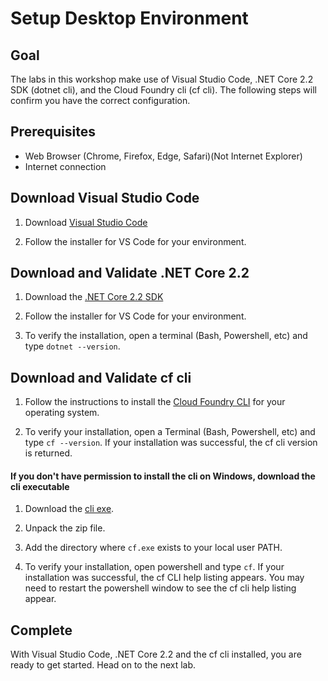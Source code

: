 # Setup Desktop Environment

## Goal

The labs in this workshop make use of Visual Studio Code, .NET Core 2.2 SDK (dotnet cli), and the Cloud Foundry cli (cf cli). The following steps will confirm you have the correct configuration.

## Prerequisites

- Web Browser (Chrome, Firefox, Edge, Safari)(Not Internet Explorer)
- Internet connection

## Download Visual Studio Code

1. Download [Visual Studio Code](https://code.visualstudio.com/download)

1. Follow the installer for VS Code for your environment.

## Download and Validate .NET Core 2.2

1. Download the [.NET Core 2.2 SDK](https://dotnet.microsoft.com/download)

1. Follow the installer for VS Code for your environment.

1. To verify the installation, open a terminal (Bash, Powershell, etc) and type `dotnet --version`.

## Download and Validate cf cli
<!--
Another option for downloading the CF CLI would be to have them login to apps manager, click on "Tools" and download. This would ensure the CLI version is lined up with the platform they are working on. 
-->

1. Follow the instructions to install the [Cloud Foundry CLI](https://docs.cloudfoundry.org/cf-cli/install-go-cli.html) for your operating system.

1. To verify your installation, open a Terminal (Bash, Powershell, etc) and type `cf --version`. If your installation was successful, the cf cli version is returned.

#### If you don't have permission to install the cli on Windows, download the cli executable

1. Download the [cli exe](https://packages.cloudfoundry.org/stable?release=windows64-exe&source=github).

1. Unpack the zip file.

1. Add the directory where `cf.exe` exists to your local user PATH.

1. To verify your installation, open powershell and type `cf`. If your installation was successful, the cf CLI help listing appears. You may need to restart the powershell window to see the cf cli help listing appear.

## Complete

With Visual Studio Code, .NET Core 2.2 and the cf cli installed, you are ready to get started. Head on to the next lab.
